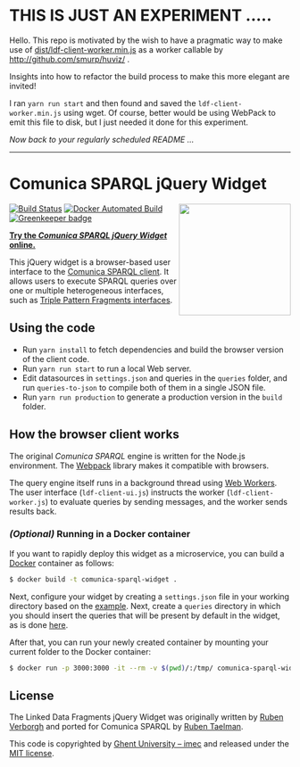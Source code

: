 
# THIS IS JUST AN EXPERIMENT .....

Hello.  This repo is motivated by the wish to have a pragmatic way to make use
of [dist/ldf-client-worker.min.js](dist/ldf-client-worker.min.js) as a worker callable by http://github.com/smurp/huviz/ .

Insights into how to refactor the build process to make this more elegant are invited!

I ran `yarn run start` and then found and saved the `ldf-client-worker.min.js` using wget.
Of course, better would be using WebPack to emit this file to disk, but I just needed it done
for this experiment.


_Now back to your regularly scheduled README ..._

-----

# Comunica SPARQL jQuery Widget
[<img src="http://linkeddatafragments.org/images/logo.svg" width="200" align="right" alt="" />](http://linkeddatafragments.org/)

[![Build Status](https://travis-ci.org/comunica/jQuery-Widget.js.svg?branch=master)](https://travis-ci.org/comunica/jQuery-Widget.js)
[![Docker Automated Build](https://img.shields.io/docker/automated/comunica/jquery-widget.js.svg)](https://hub.docker.com/r/comunica/jquery-widget.js/) [![Greenkeeper badge](https://badges.greenkeeper.io/comunica/jQuery-Widget.js.svg)](https://greenkeeper.io/)

**[Try the _Comunica SPARQL jQuery Widget_ online.](http://query.linkeddatafragments.org/)**

This jQuery widget is a browser-based user interface to the [Comunica SPARQL client](https://github.com/comunica/comunica/tree/master/packages/actor-init-sparql).
It allows users to execute SPARQL queries over one or multiple heterogeneous interfaces, such as [Triple Pattern Fragments interfaces](http://www.hydra-cg.com/spec/latest/triple-pattern-fragments/).

## Using the code
- Run `yarn install` to fetch dependencies and build the browser version of the client code.
- Run `yarn run start` to run a local Web server.
- Edit datasources in `settings.json` and queries in the `queries` folder, and run `queries-to-json` to compile both of them in a single JSON file.
- Run `yarn run production` to generate a production version in the `build` folder.

## How the browser client works
The original _Comunica SPARQL_ engine is written for the Node.js environment.
The [Webpack](https://webpack.js.org/) library makes it compatible with browsers.

The query engine itself runs in a background thread
using [Web Workers](https://developer.mozilla.org/en-US/docs/Web/API/Web_Workers_API/Using_web_workers).
The user interface (`ldf-client-ui.js`)
instructs the worker (`ldf-client-worker.js`) to evaluate queries
by sending messages,
and the worker sends results back.

### _(Optional)_ Running in a Docker container

If you want to rapidly deploy this widget as a microservice, you can build a [Docker](https://www.docker.com/) container as follows:

```bash
$ docker build -t comunica-sparql-widget .
```

Next, configure your widget by creating a `settings.json` file in your working directory based on the [example](https://github.com/comunica/jQuery-Widget.js/blob/master/settings.json).
Next, create a `queries` directory in which you should insert the queries that will be present by default in the widget, as is done [here](https://github.com/comunica/jQuery-Widget.js/tree/master/queries).

After that, you can run your newly created container by mounting your current folder to the Docker container:
```bash
$ docker run -p 3000:3000 -it --rm -v $(pwd)/:/tmp/ comunica-sparql-widget
```

## License
The Linked Data Fragments jQuery Widget was originally written by [Ruben Verborgh](https://ruben.verborgh.org/)
and ported for Comunica SPARQL by [Ruben Taelman](http://rubensworks.net/).

This code is copyrighted by [Ghent University – imec](http://idlab.ugent.be/)
and released under the [MIT license](http://opensource.org/licenses/MIT).
